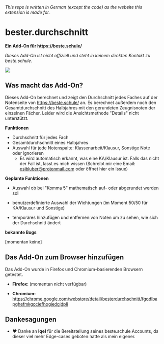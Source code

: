 *This repo is written in German (except the code) as the website this extension is made for.*

# bester.durchschnitt

**Ein Add-On für https://beste.schule/**

*Dieses Add-On ist nicht offiziell und steht in keinem direkten Kontakt zu beste.schule.*

![](https://i.imgur.com/pKfKZKk.png)

## Was macht das Add-On?

Dieses Add-On berechnet und zeigt den Durchschnitt jedes Faches auf der Notenseite von https://beste.schule/ an. Es berechnet außerdem noch den Gesamtdurchschnitt des Halbjahres mit den gerundeten Zeugnisnoten der einzelnen Fächer. Leider wird die Ansichtsmethode "Details" nicht unterstützt.

**Funktionen**

- Durchschnitt für jedes Fach
- Gesamtdurchschnitt eines Halbjahres
- Auswahl für jede Notenspalte: Klassenarbeit/Klausur, Sonstige Note oder ignorieren
  - Es wird automatisch erkannt, was eine KA/Klausur ist. Falls das nicht der Fall ist, lasst es mich wissen (Schreibt mir eine Email: osibluber@protonmail.com oder öffnet hier ein Issue)



**Geplante Funktionen**

- Auswahl ob bei "Komma 5" mathematisch auf- oder abgerundet werden soll

- benutzerdefinierte Auswahl der Wichtungen (im Moment 50/50 für KA/Klausur und Sonstige)
- temporäres hinzufügen und entfernen von Noten um zu sehen, wie sich der Durchschnitt ändert



**bekannte Bugs**

[momentan keine]



## Das Add-On zum Browser hinzufügen

Das Add-On wurde in Firefox und Chromium-basierenden Browsern getestet.

- **Firefox:** (momentan nicht verfügbar)

- **Chromium:** https://chrome.google.com/webstore/detail/besterdurchschnitt/fgodlbapghefmkgcciefhogiedgjdpli

## Dankesagungen

- :heart: Danke an **Iqel** für die Bereitstellung seines beste.schule Accounts, da dieser viel mehr Edge-cases geboten hatte als mein eigener.

